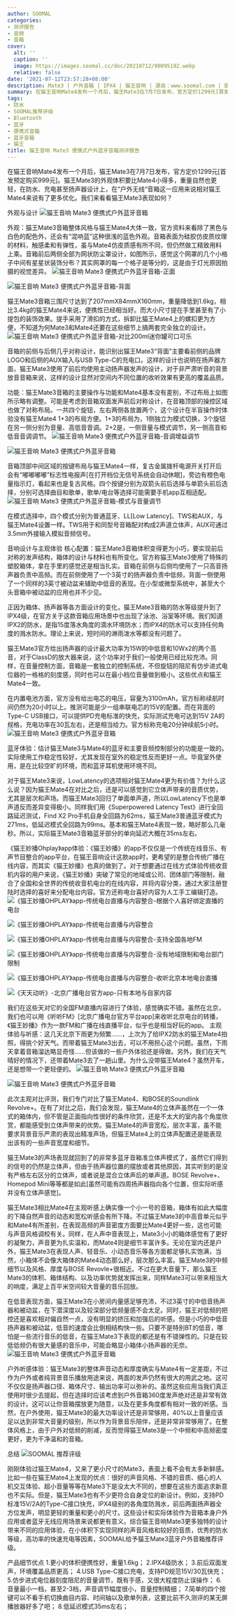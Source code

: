 ```yaml
---
author: SOOMAL
categories:
- 测评报告
- 音频
- 音箱
cover:
  alt: ''
  caption: ''
  image: https://images.soomal.cc/doc/20210712/00095192.webp
  relative: false
date: '2021-07-12T23:57:28+08:00'
description: Mate3 | 户外音箱 | IPX4 | 猫王音响 | 源自：www.soomal.com | 版权：原创 |  平均/总评分：08.75/105
summary: 在猫王音响Mate4发布一个月后，猫王Mate3在7月7日发布，官方定价1299元[首发预定购买999元]。猫王Mate3的外观体积要比Mate4小得多，重量自然也更轻。在防水等级，双面发声，Type-C快充等方面也很有特点……
tags:
- 防水
- SOOMAL推荐评级
- Bluetooth
- 蓝牙
- 便携式音箱
- 蓝牙音箱
- 猫王
title: 猫王音响 Mate3 便携式户外蓝牙音箱测评报告
---
```


在猫王音响Mate4发布一个月后，猫王Mate3在7月7日发布，官方定价1299元[首发预定购买999元]。猫王Mate3的外观体积要比Mate4小得多，重量自然也更轻，在防水、充电甚至扬声器设计上，在“户外无线“音箱这一应用来说相对猫王Mate4来说有了更多优化。我们来看看猫王Mate3表现如何？

外观与设计
![猫王音响 Mate3 便携式户外蓝牙音箱](https://images.soomal.cc/doc/20210708/00095122.webp)




外观：猫王Mate3音箱整体风格与猫王Mate4大体一致，官方资料来看除了黑色与白色的配色外，还会有“混响蓝”这种很浅的蓝色外观。音箱表面为硅胶仿皮质纹理的材料，触感柔和有弹性，虽与Mate4仿皮质感有所不同，但仍然做工精致用料上乘。音箱前后两侧全部为网状防尘罩设计，如图所示，感觉这个网罩的几个小格子中间有星星状装饰分布？其实网罩的每一个格子是等分的，这是由于灯光原因拍摄的视觉差异。
![猫王音响 Mate3 便携式户外蓝牙音箱-正面](https://images.soomal.cc/doc/20210708/00095124_01.webp)




![猫王音响 Mate3 便携式户外蓝牙音箱-背面](https://images.soomal.cc/doc/20210708/00095125_01.webp)




猫王Mate3音箱三围尺寸达到了207mmX84mmX160mm，重量降低到1.6kg，相比3.4kg的猫王Mate4来说，便携性已经相当好。而大小尺寸提在手里甚至有了小提包的装饰效果。提手采用了滑扣的方式，拆卸比猫王Mate4上的螺扣更为方便，不知道为何Mate3和Mate4还要在这些细节上搞两套完全独立的设计。
![猫王音响 Mate3 便携式户外蓝牙音箱-对比200ml迷你罐可口可乐](https://images.soomal.cc/doc/20210708/00095130.webp)




音箱的前侧与后侧几乎对称设计，能识别出猫王Mate3“背面”主要看前侧的品牌LOGO和后侧的AUX输入与USB Type-C的充电口。这样的设计也说明在扬声器方面，猫王Mate3使用了前后均使用主动扬声器发声的设计，对于非严肃听音的背景放音音箱来说，这样的设计显然对空间内不同位置的收听效果有更高的覆盖品质。

功能：猫王Mate3音箱的主要操作与功能和Mate4基本没有差别，不过布局上如图所示略有调整。可能是考虑到音箱双面发声前后对称设计，在音箱顶部的操控区域也做了对称布局。一共四个旋钮，左右两侧各放置两个，这个设计在半盲操作时体验没有猫王Mate4 1+3的布局方便。1+3的布局为，1侧独立为模式切换，3个旋钮在另一侧分别为音量、高低音音调。2+2是，一侧音量与模式调节，另一侧高音和低音音调调节。
![猫王音响 Mate3 便携式户外蓝牙音箱-音调增益调节](https://images.soomal.cc/doc/20210708/00095126_01.webp)




![猫王音响 Mate3 便携式户外蓝牙音箱](https://images.soomal.cc/doc/20210708/00095127_01.webp)




音箱顶部中间区域的按键布局与猫王Mate4一样，复古金属拨杆电源开关打开后会有“嘟嘟嘟嘟”标志性电报声[在打开档位无信号系统会自动休眠]，旁边有橙色电量指示灯，看起来也是复古风格。四个按键分别为双箭头前后选择与单箭头前后选择，分别可选择曲目和歌单，歌单/电台等选择可能需要手机app互相适配。
![猫王音响 Mate3 便携式户外蓝牙音箱-模式与音量调节](https://images.soomal.cc/doc/20210708/00095128.webp)




在模式选择中，四个模式分别为普通蓝牙、LL[Low Latency]、TWS和AUX，与猫王Mate4设置一样。TWS用于和同型号音箱配对构成2声道立体声，AUX可通过3.5mm外接输入模拟音频信号。

音响设计与主观体验
核心配置：猫王Mate3音箱体积变得更为小巧，要实现前后对称的发声结构，箱体的设计与材料也有所变化。官方称猫王Mate3使用了特殊的塑胶箱体，拿在手里的感觉还是相当扎实。音箱在前侧与后侧均使用了一只高音扬声器负责中高频。而在前侧使用了一个3英寸的扬声器负责中低频，背面一侧使用了一个同样的3英寸被动盆来辅助中低音的表现。在小型或微型系统中，甚至大个头音箱中被动盆的应用也并不少见。

正因为箱体、扬声器等各方面设计的变化，猫王Mate3音箱的防水等级提升到了IPX4级，在官方关于这款音箱应用场景中也出现了泳池、浴室等环境。我们知道IPX2的防水，是指15度落水角度的滴水环境防水；而IPX4的防水可以支持任何角度的溅水防水。理论上来说，短时间的淋雨泼水等都没有问题了。

猫王Mate3官方给出扬声器的设计最大功率为15W的中低音和10Wx2的两个高音，对于ClassD的放大器来说，这个功率对于我们一般使用已经比较充沛。同样，在音量控制方面，音箱是一套独立的控制系统，不但旋钮的阻尼有仿步进式电位器的一格格的刻度感，同时也可以在最小档位音量做到极小。这些优点和猫王Mate4一致。

在内置电池方面，官方没有给出电芯的电压，容量为3100mAh，官方标称续航时间仍然为20小时以上。推测可能是少一组串联电芯的15V的配置。而在背面的Type-C USB接口，可以提供PD充电标准的快充，实际测试充电可达到15V 2A的规格，充电功率在30瓦左右，还是相当给力。官方标称充电20分钟续航5小时。
![猫王音响 Mate3 便携式户外蓝牙音箱](https://images.soomal.cc/doc/20210708/00095129.webp)




蓝牙体验：估计猫王Mate3与Mate4的蓝牙和主要音频控制部分的功能是一致的。实际使用工作稳定性较好，尤其发现在室外的稳定性反而更好一点。毕竟室外使用，是在比较空旷的环境，而和蓝牙耳机使用环境不同。

对于猫王Mate3来说，LowLatency的选项相对猫王Mate4更为有价值？为什么这么说？因为猫王Mate4在对比之后，还是可以感觉到它立体声带来的音质优势，尤其是层次和声场。而猫王Mate3回归了单面单声道，所以LowLatency下也是单声道反而差异变得极小。同样我们用《Superpowered Latency Test》进行全回路延迟测试，Find X2 Pro手机自身全回路为62ms，猫王Mate3普通蓝牙模式为271ms，低延迟模式全回路为99ms。基本和猫王Mate4表现一致，略好那么几毫秒。所以，实际猫王Mate3音箱蓝牙部分的单向延迟大概在35ms左右。

《猫王妙播Ohplay》app体验：《猫王妙播》的app不仅仅是一个传统在线音乐、有声节目整合的app平台，在猫王音响设计这款app时，更希望的是整合传统广播在线内容，而其实《猫王妙播》也真的做到了。对于想要通过在线方式体验传统收音机内容的用户来说，《猫王妙播》突破了常见的地域或公司、团体部门等限制，融合了全国和全世界的传统收音机电台的在线内容，并将内容分类，通过大家注册登陆时选择的喜好来分配电台内容。官方还称电台喜好内容为人工手工编辑打造。
![《猫王妙播OHPLAY》app-传统电台直播与内容整合-根据个人喜好绑定直播的电台](https://images.soomal.cc/doc/20210712/00095186_01.webp)




![《猫王妙播OHPLAY》app-传统电台直播与内容整合](https://images.soomal.cc/doc/20210712/00095190_01.webp)




![《猫王妙播OHPLAY》app-传统电台直播与内容整合-支持全国各地FM](https://images.soomal.cc/doc/20210712/00095187_01.webp)




![《猫王妙播OHPLAY》app-传统电台直播与内容整合-没有地域限制和电台部门限制](https://images.soomal.cc/doc/20210712/00095188_01.webp)




![《猫王妙播OHPLAY》app-传统电台直播与内容整合-收听北京本地电台直播](https://images.soomal.cc/doc/20210712/00095189_01.webp)




![《天天动听》-北京广播电台官方app-只有本地与自家内容](https://images.soomal.cc/doc/20210712/00095191_01.webp)




我们在这些天对它的全国FM直播内容进行了体验，感觉确实不错。虽然在北京，我们也可以用《听听FM》[北京广播电台官方平台app]来收听北京电台的转播，《猫王妙播》作为一款FM和广播在线直播平台，似乎也是相当好玩的app。
主观体验与听感：这几天北京下雨更为频繁……，上次为了给IPX2防水的猫王Mate4拍照，得挑个好天气。而带着猫王Mate3出去，可以不用担心这个问题。虽然，下雨天拿着音箱溜达略显奇怪……但该做的一些户外体验还是得做。另外，我们在天气晴好的情况下，还带着Mate3去了一趟山里。为什么没带猫王Mate4？虽然开车，还是想带一个更轻便的。
![猫王音响 Mate3 便携式户外蓝牙音箱](https://images.soomal.cc/doc/20210708/00095131_01.webp)




![猫王音响 Mate3 便携式户外蓝牙音箱](https://images.soomal.cc/doc/20210708/00095133_01.webp)




此次主观对比评测，我们专门对比了猫王Mate4、和BOSE的Soundlink Revolve+。在有了对比之后，我们会发现，猫王Mate4的立体声虽然在一个一体式的箱体内，但不管是正面指向性很好的条件欣赏，还是不太大的室内各个角度欣赏，都能感受到立体声带来的优势。猫王Mate4的声音宽松，层次丰富，虽不能要求背景音乐严肃的表现出精准声场，但猫王Mate4上的立体声配置还是能表现出该有的一些声音宽度和细节。

猫王Mate3的声场表现就回到了的非常多蓝牙音箱准立体声模式了，虽然它们得到的信号的仍然是立体声，但由于扬声器位置的摆放或者其他原因，其实听到的是没有严格左右区分的立体声，或者说是混合立体声后的单声道。BOSE Revolve+、Homepod Mini等等都是如此[虽然可能有四周扬声器指向各个位置，但实际听感并没有立体声感觉]。

猫王Mate3相比Mate4在主观听感上确实像一个小一号的音箱，箱体有如此大幅度的下降自然声音的动态和宽松听感会有所下降。不过猫王Mate3的中高音单元似乎和Mate4有所差别，在表现高频的声音密度方面要比Mate4更好一些，这也可能与声音风格调校有关。同样，在人声中音表现上，Mate3小小的箱体感觉有了更好的凝聚力，声音更为扎实温和，而Mate4则是细节丰富许多。无论在室内还是户外，猫王Mate3在表现人声、轻音乐、小动态音乐等各方面都足够扎实饱满，当然，小箱体不会像大箱体的Mate4动态那么好，层次那么丰富。猫王Mate3的中频细节以及风格、厚度与BOSE Revovle+很相近。不过在更大音量下，那么猫王Mate3的体积、箱体结构、以及功率优势就发挥出来，同样Mate3可以带来相当大的响度，满足上百平米空间较大音量的音乐回放。

在低音表现方面，猫王Mate3在小房间内量感足够充沛，不过3英寸的中低音扬声器和被动盆，在下潜深度以及较深部分低频量感不会太足。同时，猫王对低频的把控还是喜欢相对偏自然一点，没有明显的挤压和加强后的听感。但是小巧的中低音扬声器和被动盆，低音的速度会比倒相结构快一些。只要不是特别BT的低音，哪怕是一些流行音乐的低音，在猫王Mate3下表现的都还是有不错弹性的。只是在较低低频仍有很大量感的音乐中，可能会略显小箱体小扬声器的无奈。
![猫王音响 Mate3 便携式户外蓝牙音箱](https://images.soomal.cc/doc/20210708/00095134.webp)




户外听感体验：猫王Mate3的整体声音动态和厚度确实与Mate4有一定差距，不过作为户外或者纯背景音乐播放用途来说，两面的发声仍然有很大的用武之地。这可不仅仅是扬声器口径、箱体尺寸、输出功率可以弥补的。虽然这些应用当我们真正使用时很少去提起，但在选择时应该考虑到户外音箱360度发声绝对还是非常有效的设计。这可以让你音箱摆放更为随意，以及在更多角度都有相对一致的听感。当然，在户外使用，猫王Mate3的最大功率设计还是非常够用，40%以上音量应该足以达到非常大音量的级别，所以作为背景音乐陪伴，还是非常非常够用了。在整体风格上，由于户外对低频的削减，反而觉得猫王Mate3是一个中频和中高频密度更好，更为干净温和的音箱。

总结
![SOOMAL 推荐评级](https://images.soomal.cc/doc/20210514/00094238.webp)




刚刚体验过猫王Mate4，又来了更小尺寸的Mate3，表面上看不会有太多新鲜感。比如一些在猫王Mate4上发现的优点：很好的声音风格、不错的音质、细心的人机交互体验、超小音量等等在Mate3下是没太大不同的，想要在这些方面追求新意也不实际。但是，猫王Mate3也有不少更符合自身定位的新设计。例如，支持PD标准15V/2A的Type-C接口快充，IPX4级别的各角度防溅水，前后两面扬声器全方位发声，明显更轻的重量和更小的尺寸。这些设计和实际体验作为音箱本身户外应用或者蓝牙无线应用场景来说都更有意义。综合猫王音响Mate3更多独特的设计带来不同的应用体验，在小体积下实现同样的声音风格和较好的音质，优秀的防水等级，高功率的快速充电等因素，SOOMAL给予猫王Mate3蓝牙户外音箱推荐评级。

产品细节优点
1.更小的体积便携性好，重量1.6kg；
2.IPX4级防水；
3.前后双面发声，环境覆盖品质更高；
4.USB Type-C接口充电，支持PD规范15V/30瓦快充；
5.仿步进式电位器刻度阻尼的音量调节，既有手感，又很大程度防止误操作；
6.音量最小一档，甚至2-3档，声音调节幅度很小，音量控制精细；
7.简单的四个按键可以不看手机切换曲目内容、时间轴以及歌单列表，这要比前不久测评的某无屏播放器好多了吧；
8.低延迟模式35ms左右；